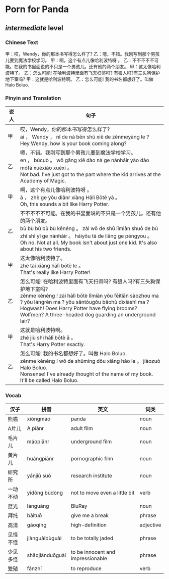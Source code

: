 # Porn for Panda
## *intermediate* level

### Chinese Text
甲：哎，Wendy，你的那本书写得怎么样了?
乙：嗯，不错。我刚写到那个男孩儿要到魔法学校学习。
甲：啊，这个有点儿像哈利波特呀 。
乙：不不不不不可能。在我的书里面说的不只是一个男孩儿。还有他的两个朋友。
甲：这太像哈利波特了。
乙：怎么可能! 在哈利波特里面有飞天扫帚吗? 有狼人吗?有三头狗保护地下室吗?
甲：这就是哈利波特啊。
乙：怎么可能! 我的书名都想好了。叫做 Halo Boluo.

### Pinyin and Translation
|说人|句子|
|----|----|
|甲|哎，Wendy，你的那本书写得怎么样了?<br />ai ， Wendy ， nǐ de nà běn shū xiě de zěnmeyàng le ?<br />Hey Wendy, how is your book coming along?|
|乙|嗯，不错。我刚写到那个男孩儿要到魔法学校学习。<br />en ， bùcuò 。 wǒ gāng xiě dào nà ge nánháir yào dào mófǎ xuéxiào xuéxí 。<br />Not bad. I've just got to the part where the kid arrives at the Academy of Magic.|
|甲|啊，这个有点儿像哈利波特呀 。<br />ā ， zhè ge yǒu diǎnr xiàng Hālì Bōtè yā  。<br />Oh, this sounds a bit like Harry Potter.|
|乙|不不不不不可能。在我的书里面说的不只是一个男孩儿。还有他的两个朋友。<br />bù bù bù bù bù kěnéng 。 zài wǒ de shū lǐmiàn shuō de bù zhǐ shì yī ge nánháir 。 háiyǒu tā de liǎng ge péngyou 。<br />Oh no. Not at all. My book isn't about just one kid. It's also about his two friends.|
|甲|这太像哈利波特了。<br />zhè tài xiàng hālì bōtè le 。<br />That's really like Harry Potter!|
|乙|怎么可能! 在哈利波特里面有飞天扫帚吗? 有狼人吗?有三头狗保护地下室吗?<br />zěnme kěnéng ! zài hālì bōtè lǐmiàn yǒu fēitiān sàozhou ma ? yǒu lángrén ma ? yǒu sāntóugǒu bǎohù dìxiàshì ma ?<br />Hogwash! Does Harry Potter have flying brooms? Wolfmen? A three-headed dog guarding an underground lair?|
|甲|这就是哈利波特啊。<br />zhè jiù shì hālì bōtè ā 。<br />That's Harry Potter exactly.|
|乙|怎么可能! 我的书名都想好了。叫做 Halo Boluo.<br />zěnme kěnéng ! wǒ de shūmíng dōu xiǎng hǎo le 。 jiàozuò  Halo Boluo.<br />Nonsense! I've already thought of the name of my book. It'll be called Halo Boluo.|
### Vocab
|汉子|拼音|英文|词类|
|----|----|----|----|
|熊猫|xióngmāo|panda|noun|
|A片儿|A piānr|adult film|noun|
|毛片儿|máopiānr|underground film|noun|
|黄片儿|huángpiānr|pornographic film|noun|
|研究所|yánjiū suǒ|research institute|noun|
|一动不动|yīdòng bùdòng|not to move even a little bit|verb|
|蓝光|lánguāng|BluRay|noun|
|拜托|bàituō|give me a break|phrase|
|高清|gāoqīng|high-definition|adjective|
|见怪不怪|jiànguàibùguài|to be totally jaded|phrase|
|少见多怪|shǎojiànduōguài|to be innocent and impressionable|phrase|
|繁殖|fánzhí|to reproduce|verb|